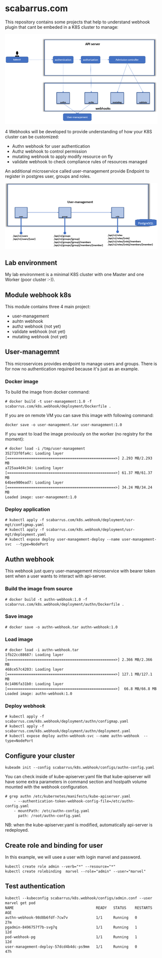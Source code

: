 # scabarrus.com
This repository contains some projects that help to understand webhook plugin that cant be embeded in a K8S cluster to manage:

![alt text](https://github.com/scabarrus/scabarrus.com/blob/master/k8s_webhook.PNG)

4 Webhooks will be developed to provide understanding of how your K8S cluster can be customized:
* Authn webhook for user authentication
* Authz webhook to control permission
* mutating webhook to apply modify resource on fly
* validate webhook to check compliance rules of resources managed

An additional microservice called user-management provide Endpoint to register in postgres user, groups and roles.

![alt text](https://github.com/scabarrus/scabarrus.com/blob/master/user-management.PNG)

## Lab environment
My lab environment is a minimal K8S cluster with one Master and one Worker (poor cluster :-)).

## Module webhook k8s

This module contains three 4 main project:
- user-management 
- auhtn webhook 
- authz webhook (not yet)
- validate webhook (not yet)
- mutating webhook (not yet)

## User-managemnt
This microservices provides endpoint to manage users and groups.
There is for now no authentication required because it's just as an example.

### Docker image 
To build the image from docker command:
```
# docker build -t user-management:1.0 -f scabarrus.com/k8s.webhook/deployment/Dockerfile . 
```

If you are on remote VM you can save this image with following command:
```
docker save -o user-management.tar user-management:1.0
```

If you want to load the image proviously on the worker (no registry for the moment):<br>
```
# docker load -i /tmp/user-management
352733f0fa4c: Loading layer [==================================================>] 2.293 MB/2.293 MB
a725aa4d4c34: Loading layer [==================================================>] 61.37 MB/61.37 MB
64bee900ead7: Loading layer [==================================================>] 34.24 MB/34.24 MB
Loaded image: user-management:1.0
```

### Deploy application
```
# kubectl apply -f scabarrus.com/k8s.webhook/deployment/usr-mgt/configmap.yaml
# kubectl apply -f scabarrus.com/k8s.webhook/deployment/usr-mgt/deployment.yaml
# kubectl expose deploy user-management-deploy --name user-management-svc  --type=NodePort
```

## Authn webhook
This webhook just query user-management microservice with bearer token sent when a user wants to interact with api-server.

### Build the image from source
```
# docker build -t authn-webhook:1.0 -f scabarrus.com/k8s.webhook/deployment/authn/Dockerfile .
```

### Save image
```
# docker save -o authn-webhook.tar authn-webhook:1.0
```

### Load image
```
# docker load -i authn-webhook.tar 
1fb22cc88687: Loading layer [==================================================>] 2.366 MB/2.366 MB
468ce57c4203: Loading layer [==================================================>] 127.1 MB/127.1 MB
8c1406fa31b0: Loading layer [==================================================>]  66.8 MB/66.8 MB
Loaded image: authn-webhook:1.0
```

### Deploy webhook
```
# kubectl apply -f scabarrus.com/k8s.webhook/deployment/authn/configmap.yaml
# kubectl apply -f scabarrus.com/k8s.webhook/deployment/authn/deployment.yaml
# kubectl expose deploy authn-webhook-svc --name authn-webhook  --type=NodePort
```
## Configure your cluster
```
kubeadm init --config scabarrus/k8s.webhook/configs/authn-config.yaml
```
You can check inside of kube-apiserver.yaml file that kube-apiserver will have some extra parameters in command section and hostpath volume mounted with the webhook configuration.
```
# grep authn /etc/kubernetes/manifests/kube-apiserver.yaml
    - --authentication-token-webhook-config-file=/etc/authn-config.yaml
    - mountPath: /etc/authn-config.yaml
      path: /root/authn-config.yaml

```
NB: when the kube-apiserver.yaml is modified, automatically api-server is redeployed.

## Create role and binding for user 
In this example, we will usee a user with login marvel and password.
```
kubectl create role admin --verb="*" --resource="*"
kubectl create rolebinding  marvel --role="admin" --user="marvel"
```

## Test authentication 
```
kubectl --kubeconfig scabarrus/k8s.webhook/configs/admin.conf --user marvel get pod
NAME                                      READY   STATUS    RESTARTS   AGE
authn-webhook-98d8b6fdf-7cw7v             1/1     Running   0          27m
pgadmin-8496757f7b-svg7q                  1/1     Running   1          12d
pod-webhook-pg                            1/1     Running   1          12d
user-management-deploy-57dcd4b4dc-ps9mm   1/1     Running   0          47h
```
